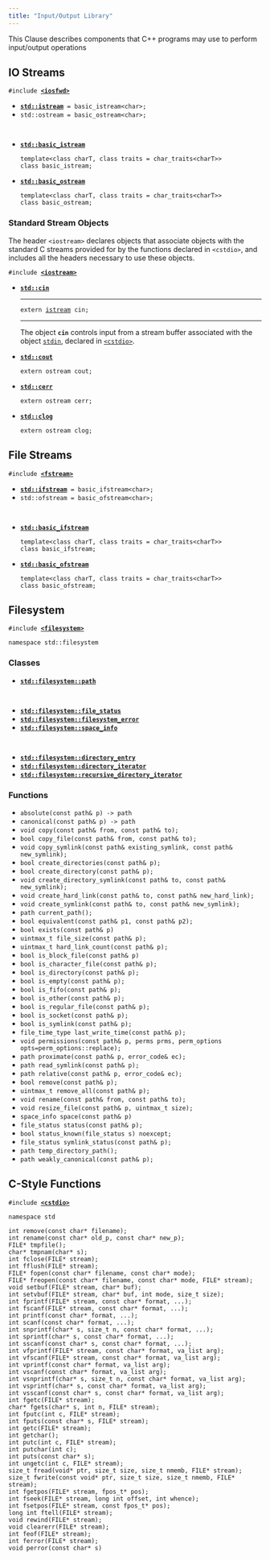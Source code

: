 ```yaml
---
title: "Input/Output Library"
---
```


This Clause describes components that C++ programs may use to perform
input/output operations

## IO Streams

`#include `[**`<iosfwd>`**]()

- [**`std::istream`**]()` = basic_istream<char>;`
- `std::ostream = basic_ostream<char>;`

` `

- [**`std::basic_istream`**]()

  `template<class charT, class traits = char_traits<charT>>`\
  `class basic_istream;`

- [**`std::basic_ostream`**]()

  `template<class charT, class traits = char_traits<charT>>`\
  `class basic_ostream;`

### Standard Stream Objects

The header `<iostream>` declares objects that associate objects with the
standard C streams provided for by the functions declared in `<cstdio>`, and
includes all the headers necessary to use these objects.

`#include `[**`<iostream>`**]()

- [**`std::cin`**]()

  ***

  `extern `[`istream`]()` cin;`

  ***

  The object **`cin`** controls input from a stream buffer associated with the
  object [`stdin`](), declared in [`<cstdio>`]().

- [**`std::cout`**]()

  `extern ostream cout;`

- [**`std::cerr`**]()

  `extern ostream cerr;`

- [**`std::clog`**]()

  `extern ostream clog;`

## File Streams

`#include `[**`<fstream>`**]()

- [**`std::ifstream`**]()` = basic_ifstream<char>;`
- `std::ofstream = basic_ofstream<char>;`

` `

- [**`std::basic_ifstream`**]()

  `template<class charT, class traits = char_traits<charT>>`\
  `class basic_ifstream;`

- [**`std::basic_ofstream`**]()

  `template<class charT, class traits = char_traits<charT>>`\
  `class basic_ofstream;`

## Filesystem

`#include `[**`<filesystem>`**]()

`namespace std::filesystem`

### Classes

- [**`std::filesystem::path`**]()

` `

- [**`std::filesystem::file_status`**]()
- [**`std::filesystem::filesystem_error`**]()
- [**`std::filesystem::space_info`**]()

` `

- [**`std::filesystem::directory_entry`**]()
- [**`std::filesystem::directory_iterator`**]()
- [**`std::filesystem::recursive_directory_iterator`**]()

### Functions

- `absolute(const path& p) -> path`
- `canonical(const path& p) -> path`
- `void copy(const path& from, const path& to);`
- `bool copy_file(const path& from, const path& to);`
- `void copy_symlink(const path& existing_symlink, const path& new_symlink);`
- `bool create_directories(const path& p);`
- `bool create_directory(const path& p);`
- `void create_directory_symlink(const path& to, const path& new_symlink);`
- `void create_hard_link(const path& to, const path& new_hard_link);`
- `void create_symlink(const path& to, const path& new_symlink);`
- `path current_path();`
- `bool equivalent(const path& p1, const path& p2);`
- `bool exists(const path& p)`
- `uintmax_t file_size(const path& p);`
- `uintmax_t hard_link_count(const path& p);`
- `bool is_block_file(const path& p)`
- `bool is_character_file(const path& p);`
- `bool is_directory(const path& p);`
- `bool is_empty(const path& p);`
- `bool is_fifo(const path& p);`
- `bool is_other(const path& p);`
- `bool is_regular_file(const path& p);`
- `bool is_socket(const path& p);`
- `bool is_symlink(const path& p);`
- `file_time_type last_write_time(const path& p);`
- `void permissions(const path& p, perms prms, perm_options opts=perm_options::replace);`
- `path proximate(const path& p, error_code& ec);`
- `path read_symlink(const path& p);`
- `path relative(const path& p, error_code& ec);`
- `bool remove(const path& p);`
- `uintmax_t remove_all(const path& p);`
- `void rename(const path& from, const path& to);`
- `void resize_file(const path& p, uintmax_t size);`
- `space_info space(const path& p)`
- `file_status status(const path& p);`
- `bool status_known(file_status s) noexcept;`
- `file_status symlink_status(const path& p);`
- `path temp_directory_path();`
- `path weakly_canonical(const path& p);`

## C-Style Functions

`#include `[**`<cstdio>`**]()

`namespace std`

```
int remove(const char* filename);
int rename(const char* old_p, const char* new_p);
FILE* tmpfile();
char* tmpnam(char* s);
int fclose(FILE* stream);
int fflush(FILE* stream);
FILE* fopen(const char* filename, const char* mode);
FILE* freopen(const char* filename, const char* mode, FILE* stream);
void setbuf(FILE* stream, char* buf);
int setvbuf(FILE* stream, char* buf, int mode, size_t size);
int fprintf(FILE* stream, const char* format, ...);
int fscanf(FILE* stream, const char* format, ...);
int printf(const char* format, ...);
int scanf(const char* format, ...);
int snprintf(char* s, size_t n, const char* format, ...);
int sprintf(char* s, const char* format, ...);
int sscanf(const char* s, const char* format, ...);
int vfprintf(FILE* stream, const char* format, va_list arg);
int vfscanf(FILE* stream, const char* format, va_list arg);
int vprintf(const char* format, va_list arg);
int vscanf(const char* format, va_list arg);
int vsnprintf(char* s, size_t n, const char* format, va_list arg);
int vsprintf(char* s, const char* format, va_list arg);
int vsscanf(const char* s, const char* format, va_list arg);
int fgetc(FILE* stream);
char* fgets(char* s, int n, FILE* stream);
int fputc(int c, FILE* stream);
int fputs(const char* s, FILE* stream);
int getc(FILE* stream);
int getchar();
int putc(int c, FILE* stream);
int putchar(int c);
int puts(const char* s);
int ungetc(int c, FILE* stream);
size_t fread(void* ptr, size_t size, size_t nmemb, FILE* stream);
size_t fwrite(const void* ptr, size_t size, size_t nmemb, FILE* stream);
int fgetpos(FILE* stream, fpos_t* pos);
int fseek(FILE* stream, long int offset, int whence);
int fsetpos(FILE* stream, const fpos_t* pos);
long int ftell(FILE* stream);
void rewind(FILE* stream);
void clearerr(FILE* stream);
int feof(FILE* stream);
int ferror(FILE* stream);
void perror(const char* s)
```
